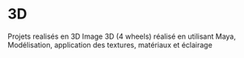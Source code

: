 # 3D
Projets realisés  en 3D
Image 3D (4 wheels) réalisé en utilisant Maya, Modélisation, application des textures, matériaux et éclairage
